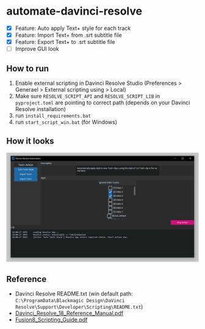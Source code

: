 # automate-davinci-resolve
- [x] Feature: Auto apply Text+ style for each track
- [x] Feature: Import Text+ from .srt subtitle file
- [x] Feature: Export Text+ to .srt subtitle file
- [ ] Improve GUI look

## How to run
1. Enable external scripting in Davinci Resolve Studio (Preferences > Generael > External scripting using > Local)
2. Make sure `RESOLVE_SCRIPT_API` and `RESOLVE_SCRIPT_LIB` in `pyproject.toml` are pointing to correct path (depends on your Davinci Resolve installation)
3. run `install_requirements.bat`
4. run `start_script_win.bat` (for Windows)

## How it looks
![](images/app_screen_shot.png)

## Reference
- Davinci Resolve README.txt (win default path: `C:\ProgramData\Blackmagic Design\DaVinci Resolve\Support\Developer\Scripting\README.txt`)
- [Davinci_Resolve_18_Reference_Manual.pdf](https://documents.blackmagicdesign.com/UserManuals/DaVinci_Resolve_18_Reference_Manual.pdf)
- [Fusion8_Scripting_Guide.pdf](https://documents.blackmagicdesign.com/UserManuals/Fusion8_Scripting_Guide.pdf)
